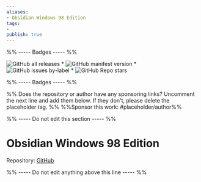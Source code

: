```yaml
---
aliases:
- Obsidian Windows 98 Edition
tags: 
- 
publish: true
---
```


%% ----- Badges ----- %%

![GitHub all releases](https://img.shields.io/github/downloads/SMUsamaShah/Obsidian-Win98-Edition/total?color=573E7A&logo=github&style=for-the-badge) * ![GitHub manifest version](https://img.shields.io/github/manifest-json/v/SMUsamaShah/Obsidian-Win98-Edition?color=573E7A&logo=github&style=for-the-badge) * ![GitHub issues by-label](https://img.shields.io/github/issues/SMUsamaShah/Obsidian-Win98-Edition/help%20wanted?color=573E7A&logo=github&style=for-the-badge) * ![GitHub Repo stars](https://img.shields.io/github/stars/SMUsamaShah/Obsidian-Win98-Edition?color=573E7A&logo=github&style=for-the-badge)

%% ----- Badges ----- %%

%% Does the repository or author have any sponsoring links? Uncomment the next line and add them below. If they don't, please delete the placeholder tag. %%
%%Sponsor this work: #placeholder/author%%

%% ----- Do not edit this section ----- %%

# Obsidian Windows 98 Edition

Repository: [GitHub](https://github.com/SMUsamaShah/Obsidian-Win98-Edition)



%% ----- Do not edit anything above this line ----- %% 
